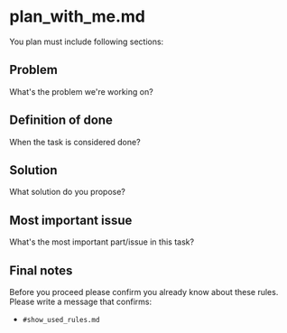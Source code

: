 # plan_with_me.md
You plan must include following sections:

## Problem
What's the problem we're working on?

##  Definition of done
When the task is considered done?

## Solution
What solution do you propose?

## Most important issue
What's the most important part/issue in this task?

## Final notes
Before you proceed please confirm you already know about these rules.
Please write a message that confirms:
- `#show_used_rules.md`

